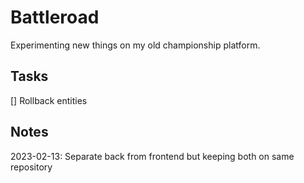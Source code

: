 # Battleroad

Experimenting new things on my old championship platform.

## Tasks
[] Rollback entities

## Notes

2023-02-13: Separate back from frontend but keeping both on same repository

